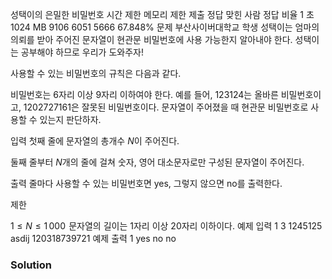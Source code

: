 성택이의 은밀한 비밀번호
시간 제한	메모리 제한	제출	정답	맞힌 사람	정답 비율
1 초	1024 MB	9106	6051	5666	67.848%
문제
부산사이버대학교 학생 성택이는 엄마의 의뢰를 받아 주어진 문자열이 현관문 비밀번호에 사용 가능한지 알아내야 한다. 성택이는 공부해야 하므로 우리가 도와주자!

사용할 수 있는 비밀번호의 규칙은 다음과 같다.

비밀번호는 6자리 이상 9자리 이하여야 한다.
예를 들어, 123124는 올바른 비밀번호이고, 1202727161은 잘못된 비밀번호이다. 문자열이 주어졌을 때 현관문 비밀번호로 사용할 수 있는지 판단하자.

입력
첫째 줄에 문자열의 총개수 
$N$이 주어진다.

둘째 줄부터 
$N$개의 줄에 걸쳐 숫자, 영어 대소문자로만 구성된 문자열이 주어진다.

출력
줄마다 사용할 수 있는 비밀번호면 yes, 그렇지 않으면 no를 출력한다.

제한

$1\leq N \leq 1\,000$ 
문자열의 길이는 1자리 이상 20자리 이하이다.
예제 입력 1 
3
1245125
asdij
120318739721
예제 출력 1 
yes
no
no

### Solution
